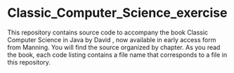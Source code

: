 # Classic_Computer_Science_exercise
This repository contains source code to accompany the book Classic Computer Science  in Java by David , now available in early access form from Manning. You will find the source organized by chapter. As you read the book, each code listing contains a file name that corresponds to a file in this repository. 
